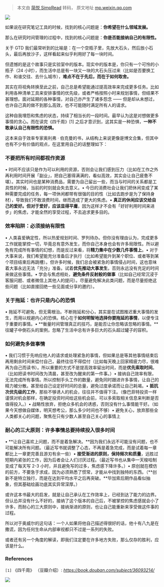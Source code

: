 > 本文由 [简悦 SimpRead](http://ksria.com/simpread/) 转码， 原文地址 [mp.weixin.qq.com](https://mp.weixin.qq.com/s/s1pGms1tJZHQghoEYNN9XA)

![](https://mmbiz.qpic.cn/mmbiz_png/1p2RY49Bj1oTBzpzFlnyica1SLuoCSh1I0zb82C7xPfn6VewYydiaX9EicfIob3whMiaHnbQW5TNxcp45ibBvPQicVMQ/640?wx_fmt=png)

如果说在研究笔记工具的时候，找到的核心问题是：**你希望在什么领域发展。**

那么在研究时间管理的过程中，找到的核心问题是：**你是否能接纳自己的有限性。**

关于 GTD 我们最常听到的比喻是：在一个空瓶子里，先放大石头，然后放小石头，最后再放沙子，这样看起来似乎利用好了每一块时间。

但遗憾的是这个故事只是实验室中的版本。现实中的版本是，你只有一个可怜的小瓶子（24 小时），而生活中总是有一块又一块的大石头压过来（比如是否要换工作、和谁交往、去什么城市），**难点不在于先后，而在于如何取舍。**

其实在将视角转换至此之前，自己总是希望能通过提高效率来完成更多任务。比如利用各种清单工具来安排事情的优先级，或者严格按照小时来规划事情，但结果不甚理想。面对延期的各种事情，对自己亦产生了诸多怨念 —— 但是却从未想过，也许自己真的做不到那么高效，也不可能随时满足所有人的请求。

这种自我埋怨和焦虑的状态，持续了相当长的一段时间。最早认为这是对想做更多事情的贪心。而在读完《四千周》[1] 之后才意识到，这其实是一种恐惧，**一种不敢承认自己有限性的恐惧。**

这本来自于效率专家奥利弗 · 伯克曼的书，从结构上来说更像是博文合集，但其中也有不少有价值的观点，在这里用自己的话整理如下：

### 不要把所有时间都视作资源

• 时间不应该只是作为可以利用的资源，否则会让我们感到压力（比如在工作之外再利用时间开展「副业」，把自己塞得满满的，看似高效，其实会让自己疲惫不堪）。其实时间也是某种消费品，需要为自己留出一些，而当与时间的关系都是工具性的时候，当前的时刻就会失去意义。• 今日的消费社会让我们把休闲变成了某种需要完成的任务，每一项休闲都带有很强的目的性（比如去跑步是为了保持身材），导致我们不敢浪费时间，继而造成了更大的焦虑。• **真正的休闲应该交给自己的爱好。但对于爱好，应该显得平庸**，因为这样才不会有「好好利用时间来进步」的焦虑，才能全然的享受过程，不去追求更多目的。

### 效率陷阱：必须接纳有限性

• 人类喜爱确定性，所以热爱规划时间、罗列待办。但你没有理由认为，完成更多工作就能掌控一切，毕竟总有意外发生，而你自己本身也会有许多局限性。所以避免有完成所有事情的幻想，而是反过来看，将**精力集中在少数几件事情上**。• 对于大事来说，我们希望能充分准备后才执行（比如希望能升到某个职位、或者等到某个项目结束后再跳槽）。但许多时候，我们总会被紧急的事情侵占时间，这也意味着大事永远无法「充分」准备。试着**优先推动大事发生**，否则永远没有充足的时间来做这些事情。• 学会与焦虑相处，**避免条件反射般的做事**（比如自己经常沉浸于客服问题、或者微信上其他人的提问）。尽量避免解决此类问题，而是尽量拒绝这些问题（比如直接回绝一些见面或分享的邀约）。

### 关于拖延：也许只是内心的恐惧

• 拖延不可避免，但无需根治。不断拖延和分心，其实是在试图推迟重大事情的发生，而用以规避内心的恐惧。核心在于**如何明智地选择你要拖延的事情**，以便专注于重要的事情。• **衡量时间管理真正的技巧，是能否让你忽略该忽略的事情。**往罐子中倒石头的案例，忽略了生活中总有许多巨大的石头超过罐子的容积。

### 如何避免多做事情

• 我们习惯于先响应他人的请求或处理紧急的事情，但如果总是等其他事情结束后再用剩余时间来偿付自己，最终往往不得偿付（比如每天晚上回家精疲力尽，很难再为自己而读书）。所以重要的方式不是提高效率留出时间，而是**优先索取时间**。（比如把读书时间改为清晨，甚至改为醒来的第一件事。）• 接纳自己效率有限，无法完成所有事情。所以控制手头工作的数量，避免同时跟进许多事情，让自己的精力被分散。甚至给自己设定好时间的总量，避免过度承诺而让自己耗竭。• **抵抗次优先级的工作**，那些不够诱人的机会，往往并不值得下注。（像巴菲特投资一样谨慎对机会那样，在确定投资时间给这些机会前，可以多索取相关信息来判断是否值得投入。）• 战略性放弃，拒绝众多机会的诱惑，否则没有什么事情能干好。（如果今天想做自媒体，明天想考公，那么多少时间也不够）• 避免关心，放弃那些全人类都关心的问题，聚焦在只有少数人甚至自己关心的事情上

### 耐心的三大原则：许多事情总要持续投入很多时间

• **让自己喜欢上问题，而不是着急解决。**因为我们永远不可能没有问题，也不可能解决所有问题。（最近写书就调整了心态，不再是着急完成，而是试着每一章都比上一章更完善且游刃有余一些）• **接受渐进的原则，保持频次和质量**，远胜过短期内紧张的工作，因为后者会让人们讨厌过程。（最近写书也从集中一天梭哈制变成了每天写 2-3 小时，并且避免写的过多，焦虑感下降许多。）• 原创就在模仿的前方，不要急于求成，因为必须熟悉了惯常，才能从中找到独特的东西。（**创新不是特立独行，而是在达到平均水平之后再突破。**毕加索后期作品看似抽象，但其基础绘画功底其实异常深厚。）

或许这本书最大的启发，就是让自己承认在工作效率上，已经到达了能力的边界。但认怂并没有什么不好的，接纳了这个版本的自己后，不被掌控的焦虑感就会小了许多，而耐心的三大原则中，接纳渐进的原则，也让自己能重新来享受做这件事的过程。

所以对于奥威尔的这句话：一个人如果将他自己描述得很好的话，他十有八九是在撒谎，因为任何生命从内部审视都只不过是一系列的失败。

或者还有另一个角度的解读，即我们注定要在许多地方失败，那么仅存的胜利，应该是什么。

### References

`[1]` 《四千周》 （豆瓣介绍）: _https://book.douban.com/subject/36093214/_

![](https://mmbiz.qpic.cn/mmbiz_jpg/1p2RY49Bj1pWme8MCkZQ6V12b0C3eYEYSbjy1QGScuZntDSKUoPtLtyRFmrLN9yoic8H3CTdRiac1Eleo7SjhkMw/640?wx_fmt=jpeg)